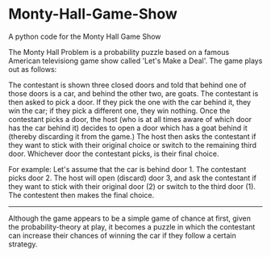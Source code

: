 # Monty-Hall-Game-Show
A python code for the Monty Hall Game Show

The Monty Hall Problem is a probability puzzle based on a famous American televisiong game show called 'Let's Make a Deal'.
The game plays out as follows:

The contestant is shown three closed doors and told that behind one of those doors is a car, and behind the other two, are goats.
The contestant is then asked to pick a door. If they pick the one with the car behind it, they win the car; if they pick a different one, they win nothing.
Once the contestant picks a door, the host (who is at all times aware of which door has the car behind it) decides to open a door which has a goat behind it (thereby discarding it from the game.)
The host then asks the contestant if they want to stick with their original choice or switch to the remaining third door. Whichever door the contestant picks, is their final choice.

For example:
Let's assume that the car is behind door 1.
The contestant picks door 2.
The host will open (discard) door 3, and ask the contestant if they want to stick with their original door (2) or switch to the third door (1).
The contestent then makes the final choice.

* * *

Although the game appears to be a simple game of chance at first, given the probability-theory at play, it becomes a puzzle in which the contestant can increase their chances of winning the car if they follow a certain strategy.
